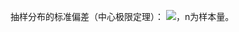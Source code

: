 抽样分布的标准偏差（中心极限定理）： ![](http://images.cronusliang.me/ML/statistics/%E6%8A%BD%E6%A0%B7%E5%88%86%E5%B8%83%E6%A0%87%E5%87%86%E5%81%8F%E5%B7%AE.png)，n为样本量。
